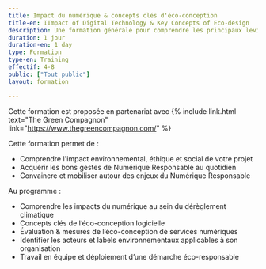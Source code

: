 ```yaml
---
title: Impact du numérique & concepts clés d'éco-conception
title-en: IImpact of Digital Technology & Key Concepts of Eco-design
description: Une formation générale pour comprendre les principaux leviers de l'eco-conception
duration: 1 jour
duration-en: 1 day
type: Formation
type-en: Training
effectif: 4-8
public: ["Tout public"]
layout: formation

---
```

Cette formation est proposée en partenariat avec {% include link.html text="The Green Compagnon" link="https://www.thegreencompagnon.com/" %}

Cette formation permet de :
- Comprendre l'impact environnemental, éthique et social de votre projet
- Acquérir les bons gestes de Numérique Responsable au quotidien
- Convaincre et mobiliser autour des enjeux du Numérique Responsable

Au programme :
- Comprendre les impacts du numérique au sein du dérèglement climatique
- Concepts clés de l’éco-conception logicielle
- Évaluation & mesures de l’éco-conception de services numériques
- Identifier les acteurs et labels environnementaux applicables à son organisation
- Travail en équipe et déploiement d’une démarche éco-responsable

